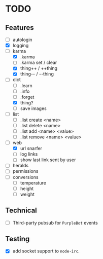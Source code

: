 # TODO

## Features

- [ ] autologin
- [x] logging
- [ ] karma
  - [x] .karma
  - [ ] .karma set / clear
  - [x] thing++ / ++thing
  - [x] thing-- / --thing
- [ ] dict
  - [ ] .learn
  - [ ] .info
  - [ ] .forget
  - [x] thing?
  - [ ] save images
- [ ] list
  - [ ] .list create \<name\>
  - [ ] .list delete \<name\>
  - [ ] .list add \<name\> \<value\>
  - [ ] .list remove \<name\> \<value\>
- [ ] web
  - [x] url snarfer
  - [ ] log links
  - [ ] show last link sent by user
- [ ] heralds
- [ ] permissions
- [ ] conversions
  - [ ] temperature
  - [ ] height
  - [ ] weight

## Technical

- [ ] Third-party pubsub for `PurpleBot` events

## Testing

- [x] add socket support to `node-irc`.
